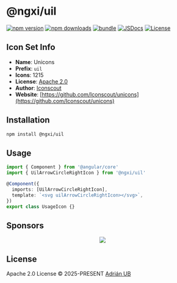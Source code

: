 # @ngxi/uil

[![npm version][npm-version-src]][npm-version-href]
[![npm downloads][npm-downloads-src]][npm-downloads-href]
[![bundle][bundle-src]][bundle-href]
[![JSDocs][jsdocs-src]][jsdocs-href]
[![License][license-src]][license-href]

## Icon Set Info

- **Name**: Unicons
- **Prefix**: `uil`
- **Icons**: 1215
- **License**: [Apache 2.0](https://github.com/Iconscout/unicons/blob/master/LICENSE)
- **Author**: [Iconscout](https://github.com/Iconscout/unicons)
- **Website**: [https://github.com/Iconscout/unicons](https://github.com/Iconscout/unicons)

## Installation

```sh
npm install @ngxi/uil
```

## Usage

```ts
import { Component } from '@angular/core'
import { UilArrowCircleRightIcon } from '@ngxi/uil'

@Component({
  imports: [UilArrowCircleRightIcon],
  template: `<svg uilArrowCircleRightIcon></svg>`,
})
export class UsageIcon {}
```

## Sponsors

<p align="center">
  <a href="https://cdn.jsdelivr.net/gh/adrian-ub/static/sponsors.svg">
    <img src='https://cdn.jsdelivr.net/gh/adrian-ub/static/sponsors.svg'/>
  </a>
</p>

## License

Apache 2.0 License © 2025-PRESENT [Adrián UB](https://github.com/adrian-ub)

<!-- Badges -->

[npm-version-src]: https://img.shields.io/npm/v/@ngxi/uil?style=flat&colorA=080f12&colorB=1fa669
[npm-version-href]: https://npmjs.com/package/@ngxi/uil
[npm-downloads-src]: https://img.shields.io/npm/dm/@ngxi/uil?style=flat&colorA=080f12&colorB=1fa669
[npm-downloads-href]: https://npmjs.com/package/@ngxi/uil
[bundle-src]: https://img.shields.io/bundlephobia/minzip/@ngxi/uil?style=flat&colorA=080f12&colorB=1fa669&label=minzip
[bundle-href]: https://bundlephobia.com/result?p=@ngxi/uil
[license-src]: https://img.shields.io/npm/l/@ngxi/uil?style=flat&colorA=080f12&colorB=1fa669
[license-href]: https://github.com/adrian-ub/ngxi/blob/main/LICENSE
[jsdocs-src]: https://img.shields.io/badge/jsdocs-reference-080f12?style=flat&colorA=080f12&colorB=1fa669
[jsdocs-href]: https://www.jsdocs.io/package/@ngxi/uil
